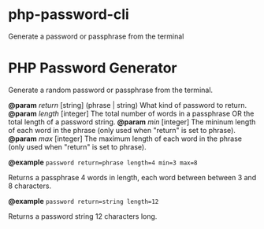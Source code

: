 # php-password-cli
Generate a password or passphrase from the terminal

# PHP Password Generator
Generate a random password or passphrase from the terminal.

**@param** *return* [string] (phrase | string) What kind of password to return.
**@param** *length* [integer] The total number of words in a passphrase OR the total length of a password string.
**@param** *min* [integer] The mininum length of each word in the phrase (only used when "return" is set to phrase).
**@param** *max* [integer] The maximum length of each word in the phrase (only used when "return" is set to phrase).

**@example** `password return=phrase length=4 min=3 max=8`

Returns a passphrase 4 words in length, each word between between 3 and 8 characters.

**@example** `password return=string length=12`

Returns a password string 12 characters long.
